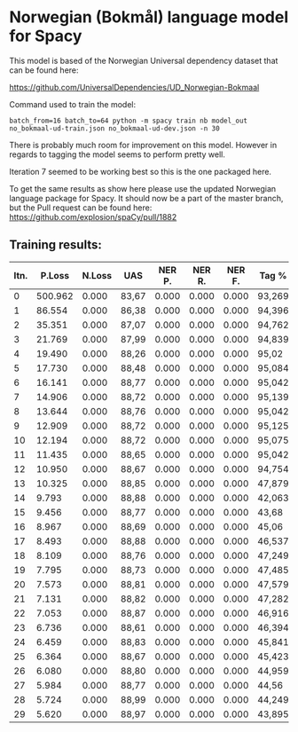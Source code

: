 # Norwegian (Bokmål) language model for Spacy

This model is based of the Norwegian Universal dependency dataset that can
be found here:

https://github.com/UniversalDependencies/UD_Norwegian-Bokmaal

Command used to train the model:

`batch_from=16 batch_to=64 python -m spacy train nb model_out
no_bokmaal-ud-train.json no_bokmaal-ud-dev.json -n 30`

There is probably much room for improvement on this model.
However in regards to tagging the model seems to perform pretty well.

Iteration 7 seemed to be working best so this is the one packaged here.

To get the same results as show here please use the updated Norwegian language
package for Spacy. It should now be a part of the master branch,
but the Pull request can be found here:
https://github.com/explosion/spaCy/pull/1882

## Training results:


| Itn. | P.Loss | N.Loss | UAS | NER P. | NER R. | NER F. | Tag % | Token % | na | na |
| --- | --- | --- | --- | --- | --- | --- | --- | --- | --- | --- |
| 0 | 500.962 | 0.000 | 83,67 | 0.000 | 0.000 | 0.000 | 93,269 | 100.000 | 3542.9 | 0.0 |
| 1 | 86.554 | 0.000 | 86,38 | 0.000 | 0.000 | 0.000 | 94,396 | 100.000 | 3767.6 | 0.0 |
| 2 | 35.351 | 0.000 | 87,07 | 0.000 | 0.000 | 0.000 | 94,762 | 100.000 | 3611.1 | 0.0 |
| 3 | 21.769 | 0.000 | 87,99 | 0.000 | 0.000 | 0.000 | 94,839 | 100.000 | 3779.8 | 0.0 |
| 4 | 19.490 | 0.000 | 88,26 | 0.000 | 0.000 | 0.000 | 95,02 | 100.000 | 3565.9 | 0.0 |
| 5 | 17.730 | 0.000 | 88,48 | 0.000 | 0.000 | 0.000 | 95,084 | 100.000 | 3421.0 | 0.0 |
| 6 | 16.141 | 0.000 | 88,77 | 0.000 | 0.000 | 0.000 | 95,042 | 100.000 | 3533.3 | 0.0 |
| 7 | 14.906 | 0.000 | 88,72 | 0.000 | 0.000 | 0.000 | 95,139 | 100.000 | 3572.3 | 0.0 |
| 8 | 13.644 | 0.000 | 88,76 | 0.000 | 0.000 | 0.000 | 95,042 | 100.000 | 3585.8 | 0.0 |
| 9 | 12.909 | 0.000 | 88,72 | 0.000 | 0.000 | 0.000 | 95,125 | 100.000 | 3694.2 | 0.0 |
| 10 | 12.194 | 0.000 | 88,72 | 0.000 | 0.000 | 0.000 | 95,075 | 100.000 | 3618.3 | 0.0 |
| 11 | 11.435 | 0.000 | 88,65 | 0.000 | 0.000 | 0.000 | 95,042 | 100.000 | 3738.2 | 0.0 |
| 12 | 10.950 | 0.000 | 88,67 | 0.000 | 0.000 | 0.000 | 94,754 | 100.000 | 3909.9 | 0.0 |
| 13 | 10.325 | 0.000 | 88,85 | 0.000 | 0.000 | 0.000 | 47,879 | 100.000 | 3673.9 | 0.0 |
| 14 | 9.793 | 0.000 | 88,88 | 0.000 | 0.000 | 0.000 | 42,063 | 100.000 | 3758.4 | 0.0 |
| 15 | 9.456 | 0.000 | 88,77 | 0.000 | 0.000 | 0.000 | 43,68 | 100.000 | 3497.1 | 0.0 |
| 16 | 8.967 | 0.000 | 88,69 | 0.000 | 0.000 | 0.000 | 45,06 | 100.000 | 3514.9 | 0.0 |
| 17 | 8.493 | 0.000 | 88,88 | 0.000 | 0.000 | 0.000 | 46,537 | 100.000 | 3632.7 | 0.0 |
| 18 | 8.109 | 0.000 | 88,76 | 0.000 | 0.000 | 0.000 | 47,249 | 100.000 | 3837.6 | 0.0 |
| 19 | 7.795 | 0.000 | 88,73 | 0.000 | 0.000 | 0.000 | 47,485 | 100.000 | 3473.2 | 0.0 |
| 20 | 7.573 | 0.000 | 88,81 | 0.000 | 0.000 | 0.000 | 47,579 | 100.000 | 3482.8 | 0.0 |
| 21 | 7.131 | 0.000 | 88,82 | 0.000 | 0.000 | 0.000 | 47,282 | 100.000 | 3327.1 | 0.0 |
| 22 | 7.053 | 0.000 | 88,87 | 0.000 | 0.000 | 0.000 | 46,916 | 100.000 | 3576.0 | 0.0 |
| 23 | 6.736 | 0.000 | 88,61 | 0.000 | 0.000 | 0.000 | 46,394 | 100.000 | 3223.6 | 0.0 |
| 24 | 6.459 | 0.000 | 88,83 | 0.000 | 0.000 | 0.000 | 45,841 | 100.000 | 3523.7 | 0.0 |
| 25 | 6.364 | 0.000 | 88,67 | 0.000 | 0.000 | 0.000 | 45,423 | 100.000 | 3163.7 | 0.0 |
| 26 | 6.080 | 0.000 | 88,80 | 0.000 | 0.000 | 0.000 | 44,959 | 100.000 | 3497.2 | 0.0 |
| 27 | 5.984 | 0.000 | 88,77 | 0.000 | 0.000 | 0.000 | 44,56 | 100.000 | 3642.3 | 0.0 |
| 28 | 5.724 | 0.000 | 88,99 | 0.000 | 0.000 | 0.000 | 44,249 | 100.000 | 3467.4 | 0.0 |
| 29 | 5.620 | 0.000 | 88,97 | 0.000 | 0.000 | 0.000 | 43,895 | 100.000 | 3628.4 | 0.0 |
